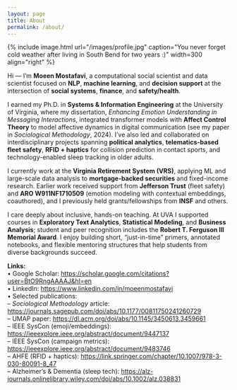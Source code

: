 ```yaml
---
layout: page
title: About
permalink: /about/
---
```


{% include image.html url="/images/profile.jpg" caption="You never forget cold weather after living in South Bend for two years :)" width=300 align="right" %}

Hi — I’m **Moeen Mostafavi**, a computational social scientist and data scientist focused on
**NLP**, **machine learning**, and **decision support** at the intersection of
**social systems**, **finance**, and **safety/health**.

I earned my Ph.D. in **Systems & Information Engineering** at the University of Virginia,
where my dissertation, *Enhancing Emotion Understanding in Messaging Interactions*, integrated
transformer models with **Affect Control Theory** to model affective dynamics in digital
communication (see my paper in *Sociological Methodology*, 2024). I’ve also led and
collaborated on interdisciplinary projects spanning **political analytics**, **telematics-based
fleet safety**, **RFID + haptics** for collision prediction in contact sports, and
technology-enabled sleep tracking in older adults.

I currently work at the **Virginia Retirement System (VRS)**, applying ML and large-scale
data analysis to **mortgage-backed securities** and fixed-income research. Earlier work
received support from **Jefferson Trust** (fleet safety) and **ARO W911NF1710509** (emotion
modeling with contextual embeddings, coauthored), and I previously held grants/fellowships from
**INSF** and others.

I care deeply about inclusive, hands-on teaching. At UVA I supported courses in **Exploratory
Text Analytics**, **Statistical Modeling**, and **Business Analysis**; student and peer
recognition includes the **Robert T. Ferguson III Memorial Award**. I enjoy building short,
“just-in-time” primers, annotated notebooks, and flexible mentoring structures that help
students from diverse backgrounds succeed.

**Links:**  
• Google Scholar: <https://scholar.google.com/citations?user=BtO9RngAAAAJ&hl=en>  
• LinkedIn: <https://www.linkedin.com/in/moeenmostafavi>  
• Selected publications:  
  – *Sociological Methodology* article: <https://journals.sagepub.com/doi/abs/10.1177/00811750241260729>  
  – UMAP paper: <https://dl.acm.org/doi/abs/10.1145/3450613.3459661>  
  – IEEE SysCon (emoji/embeddings): <https://ieeexplore.ieee.org/abstract/document/9447137>  
  – IEEE SysCon (campaign metrics): <https://ieeexplore.ieee.org/abstract/document/9483746>  
  – AHFE (RFID + haptics): <https://link.springer.com/chapter/10.1007/978-3-030-80091-8_47>  
  – Alzheimer’s & Dementia (sleep tech): <https://alz-journals.onlinelibrary.wiley.com/doi/abs/10.1002/alz.038831>
